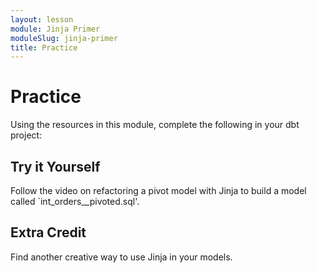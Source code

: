 ```yaml
---
layout: lesson
module: Jinja Primer
moduleSlug: jinja-primer
title: Practice
---
```


# Practice 
Using the resources in this module, complete the following in your dbt project:

## Try it Yourself 
Follow the video on refactoring a pivot model with Jinja to build a model called `int_orders__pivoted.sql'.

## Extra Credit
Find another creative way to use Jinja in your models.